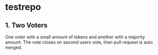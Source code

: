 # testrepo

## 1. Two Voters

One voter with a small amount of tokens and another with a majority amount. The vote closes on second users vote, then pull request is auto merged.
